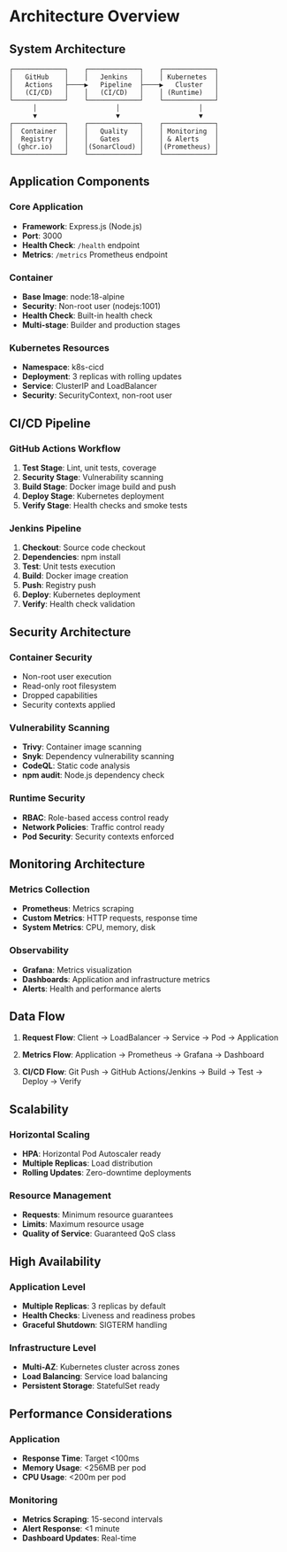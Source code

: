 # Architecture Overview

## System Architecture

```
┌─────────────┐    ┌─────────────┐    ┌─────────────┐
│   GitHub    │    │   Jenkins   │    │ Kubernetes  │
│   Actions   ├────▶   Pipeline  ├────▶   Cluster   │
│   (CI/CD)   │    │   (CI/CD)   │    │ (Runtime)   │
└─────────────┘    └─────────────┘    └─────────────┘
      │                    │                    │
      ▼                    ▼                    ▼
┌─────────────┐    ┌─────────────┐    ┌─────────────┐
│  Container  │    │   Quality   │    │ Monitoring  │
│  Registry   │    │   Gates     │    │ & Alerts    │
│ (ghcr.io)   │    │(SonarCloud) │    │(Prometheus) │
└─────────────┘    └─────────────┘    └─────────────┘
```

## Application Components

### Core Application
- **Framework**: Express.js (Node.js)
- **Port**: 3000
- **Health Check**: `/health` endpoint
- **Metrics**: `/metrics` Prometheus endpoint

### Container
- **Base Image**: node:18-alpine
- **Security**: Non-root user (nodejs:1001)
- **Health Check**: Built-in health check
- **Multi-stage**: Builder and production stages

### Kubernetes Resources
- **Namespace**: k8s-cicd
- **Deployment**: 3 replicas with rolling updates
- **Service**: ClusterIP and LoadBalancer
- **Security**: SecurityContext, non-root user

## CI/CD Pipeline

### GitHub Actions Workflow
1. **Test Stage**: Lint, unit tests, coverage
2. **Security Stage**: Vulnerability scanning
3. **Build Stage**: Docker image build and push
4. **Deploy Stage**: Kubernetes deployment
5. **Verify Stage**: Health checks and smoke tests

### Jenkins Pipeline
1. **Checkout**: Source code checkout
2. **Dependencies**: npm install
3. **Test**: Unit tests execution
4. **Build**: Docker image creation
5. **Push**: Registry push
6. **Deploy**: Kubernetes deployment
7. **Verify**: Health check validation

## Security Architecture

### Container Security
- Non-root user execution
- Read-only root filesystem
- Dropped capabilities
- Security contexts applied

### Vulnerability Scanning
- **Trivy**: Container image scanning
- **Snyk**: Dependency vulnerability scanning
- **CodeQL**: Static code analysis
- **npm audit**: Node.js dependency check

### Runtime Security
- **RBAC**: Role-based access control ready
- **Network Policies**: Traffic control ready
- **Pod Security**: Security contexts enforced

## Monitoring Architecture

### Metrics Collection
- **Prometheus**: Metrics scraping
- **Custom Metrics**: HTTP requests, response time
- **System Metrics**: CPU, memory, disk

### Observability
- **Grafana**: Metrics visualization
- **Dashboards**: Application and infrastructure metrics
- **Alerts**: Health and performance alerts

## Data Flow

1. **Request Flow**:
   Client → LoadBalancer → Service → Pod → Application

2. **Metrics Flow**:
   Application → Prometheus → Grafana → Dashboard

3. **CI/CD Flow**:
   Git Push → GitHub Actions/Jenkins → Build → Test → Deploy → Verify

## Scalability

### Horizontal Scaling
- **HPA**: Horizontal Pod Autoscaler ready
- **Multiple Replicas**: Load distribution
- **Rolling Updates**: Zero-downtime deployments

### Resource Management
- **Requests**: Minimum resource guarantees
- **Limits**: Maximum resource usage
- **Quality of Service**: Guaranteed QoS class

## High Availability

### Application Level
- **Multiple Replicas**: 3 replicas by default
- **Health Checks**: Liveness and readiness probes
- **Graceful Shutdown**: SIGTERM handling

### Infrastructure Level
- **Multi-AZ**: Kubernetes cluster across zones
- **Load Balancing**: Service load balancing
- **Persistent Storage**: StatefulSet ready

## Performance Considerations

### Application
- **Response Time**: Target <100ms
- **Memory Usage**: <256MB per pod
- **CPU Usage**: <200m per pod

### Monitoring
- **Metrics Scraping**: 15-second intervals
- **Alert Response**: <1 minute
- **Dashboard Updates**: Real-time
